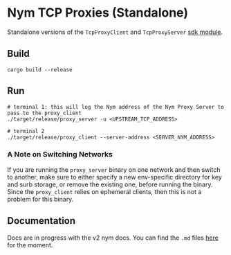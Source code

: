 # Nym TCP Proxies (Standalone)

Standalone versions of the `TcpProxyClient` and `TcpProxyServer` [sdk module](https://github.com/nymtech/nym/blob/nym-binaries-v2024.12-aero/sdk/rust/nym-sdk/src/tcp_proxy.rs).

## Build
```shell
cargo build --release
```

## Run
```shell
# terminal 1: this will log the Nym address of the Nym Proxy Server to pass to the proxy_client
./target/release/proxy_server -u <UPSTREAM_TCP_ADDRESS>

# terminal 2
./target/release/proxy_client --server-address <SERVER_NYM_ADDRESS>
```

### A Note on Switching Networks
If you are running the `proxy_server` binary on one network and then switch to another, make sure to either specify a new env-specific directory for key and surb storage, or remove the existing one, before running the binary. Since the `proxy_client` relies on ephemeral clients, then this is not a problem for this binary.

## Documentation
Docs are in progress with the v2 nym docs. You can find the `.md` files [here](https://github.com/nymtech/nym/blob/max/new-docs-framework/documentation/docs/pages/developers/rust/tcpproxy/architecture.mdx) for the moment.
